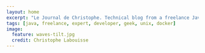 ```yaml
---
layout: home
excerpt: "Le Journal de Christophe. Technical blog from a freelance Java Expert. In english mostly with some article en français. Development, Java, Docker, Unix"
tags: [java, freelance, expert, developer, geek, unix, docker]
image:
  feature: waves-tilt.jpg
  credit: Christophe Labouisse
---
```

